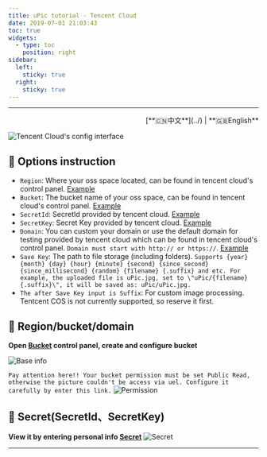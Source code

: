 ```yaml
---
title: uPic tutorial - Tencent Cloud
date: 2019-07-01 21:03:43
toc: true
widgets:
  - type: toc
    position: right
sidebar:
  left:
    sticky: true
  right:
    sticky: true
---
```


<hr><!-- i18n --><div align="right">[**🇨🇳中文**](../)  | **🇬🇧English**</div><!-- i18n -->

![Tencent Cloud's config interface](https://qiniu.svend.cc/tutorials/tencent-host.png)

## 📝 Options instruction

- `Region`: Where your oss space located, can be found in tencent cloud's control panel. [Example](#🧰-Region-bucket-domain)
- `Bucket`: The bucket name of your oss space, can be found in tencent cloud's control panel. [Example](#🧰-Region-bucket-domain)
- `SecretId`: SecretId provided by tencent cloud. [Example](#🔑-Secret-SecretId、SecretKey)
- `SecretKey`: Secret Key provided by tencent cloud. [Example](#🔑-Secret-SecretId、SecretKey)
- `Domain`: You can custom your domain or use the default domain for testing provided by tencent cloud which can be found in tencent cloud's control panel. `Domain must start with http:// or https://`. [Example](#🧰-Region-bucket-domain)
- `Save Key`: The path to file storage (including folders). `Supports {year} {month} {day} {hour} {minute} {second} {since_second} {since_millisecond} {random} {filename} {.suffix} and etc. For example, the uploaded file is uPic.jpg, set to \"uPic/{filename}{.suffix}\", it will be saved as: uPic/uPic.jpg.`
- `The after Save Key input is Suffix`: For custom image processing. Tentcent COS is not currently supported, so reserve it first.

## 🧰 Region/bucket/domain

**Open [Bucket](https://console.cloud.tencent.com/cos5/bucket) control panel, create and configure bucket**

![Base info](https://qiniu.svend.cc/tutorials/tencent-info.png)

`Pay attention here!! Your bucket permission must be set Public Read, otherwise the picture couldn't be access via uel. Configure it carefully by enter this link.`
![Permission](https://qiniu.svend.cc/tutorials/tencent-info-2.png)

## 🔑 Secret(SecretId、SecretKey)

**View it by entering personal info [Secret](https://console.cloud.tencent.com/cam/capi)**
![Secret](https://qiniu.svend.cc/tutorials/tencent-ak.png)

<hr>
